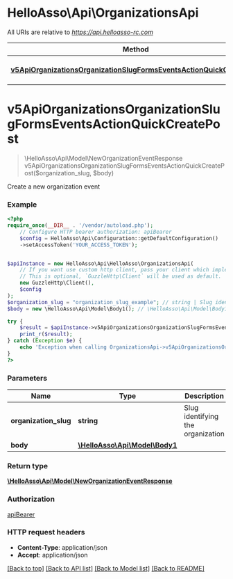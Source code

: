 # HelloAsso\Api\OrganizationsApi

All URIs are relative to *https://api.helloasso-rc.com*

Method | HTTP request | Description
------------- | ------------- | -------------
[**v5ApiOrganizationsOrganizationSlugFormsEventsActionQuickCreatePost**](OrganizationsApi.md#v5apiorganizationsorganizationslugformseventsactionquickcreatepost) | **POST** /v5/api/organizations/{organization_slug}/forms/events/action/quick-create | 

# **v5ApiOrganizationsOrganizationSlugFormsEventsActionQuickCreatePost**
> \HelloAsso\Api\Model\NewOrganizationEventResponse v5ApiOrganizationsOrganizationSlugFormsEventsActionQuickCreatePost($organization_slug, $body)



Create a new organization event

### Example
```php
<?php
require_once(__DIR__ . '/vendor/autoload.php');
    // Configure HTTP bearer authorization: apiBearer
    $config = HelloAsso\Api\Configuration::getDefaultConfiguration()
    ->setAccessToken('YOUR_ACCESS_TOKEN');


$apiInstance = new HelloAsso\Api\HelloAsso\OrganizationsApi(
    // If you want use custom http client, pass your client which implements `GuzzleHttp\ClientInterface`.
    // This is optional, `GuzzleHttp\Client` will be used as default.
    new GuzzleHttp\Client(),
    $config
);
$organization_slug = "organization_slug_example"; // string | Slug identifying the organization
$body = new \HelloAsso\Api\Model\Body1(); // \HelloAsso\Api\Model\Body1 | 

try {
    $result = $apiInstance->v5ApiOrganizationsOrganizationSlugFormsEventsActionQuickCreatePost($organization_slug, $body);
    print_r($result);
} catch (Exception $e) {
    echo 'Exception when calling OrganizationsApi->v5ApiOrganizationsOrganizationSlugFormsEventsActionQuickCreatePost: ', $e->getMessage(), PHP_EOL;
}
?>
```

### Parameters

Name | Type | Description  | Notes
------------- | ------------- | ------------- | -------------
 **organization_slug** | **string**| Slug identifying the organization |
 **body** | [**\HelloAsso\Api\Model\Body1**](../Model/Body1.md)|  | [optional]

### Return type

[**\HelloAsso\Api\Model\NewOrganizationEventResponse**](../Model/NewOrganizationEventResponse.md)

### Authorization

[apiBearer](../../README.md#apiBearer)

### HTTP request headers

 - **Content-Type**: application/json
 - **Accept**: application/json

[[Back to top]](#) [[Back to API list]](../../README.md#documentation-for-api-endpoints) [[Back to Model list]](../../README.md#documentation-for-models) [[Back to README]](../../README.md)

